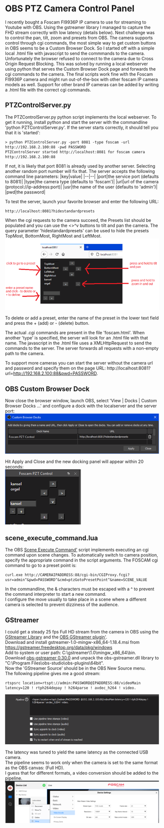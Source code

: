# OBS PTZ Camera Control Panel
I recently bought a Foscam FI9936P IP camera to use for streaming to Youtube with OBS. Using the gstreamer library I managed to capture the FHD stream correctly with low latency (details below). Next challenge was to control the pan, tilt, zoom and presets from OBS. The camera supports control through cgi commands, the most simple way to get custom buttons in OBS seems to be a Custom Browser Dock. So I started off with a simple local .html file with javascript to send the commmands to the camera. Unfortunately the browser refused to connect to the camera due to Cross Origin Request Blocking. This was solved by running a local webserver using python that serves the Custom Browser Dock page and forwards the cgi commands to the camera. The final scripts work fine with the Foscam FI9936P camera and might run out-of-the-box with other foscam IP camera models as well. Support for other brand IP cameras can be added by writing a .html file with the correct cgi commands.

## PTZControlServer.py
The PTZControlServer.py python script implements the local webserver. To get it running, install python and start the server with the commandline 'python PZTControlServer.py'. If the server starts correctly, it should tell you that it is 'started':
```
> python PTZControlServer.py -port 8081 -type foscam -url http://192.168.2.100:88 -pwd PASSWORD
PTZControlServer started http://localhost:8081 for foscam camera http://192.168.2.100:88
```
If not, it is likely that port 8081 is already used by another server. Selecting another random port number will fix that.
The server accepts the following command line parameters:
|key|value|
|--|--|
|port|the service port (defaults to 8081)|
|type|the camera type (defaults to 'foscam')|
|url|url of the camera (protocol://ip-address:port)|
|usr|the name of the user (defaults to 'admin')|
|pwd|the password|

To test the server, launch your favorite browser and enter the following URL:
```
http://localhost:8081?hidestandardpresets
```

When the cgi requests to the camera succeed, the Presets list should be populated and you can use the <>^v buttons to tilt and pan the camera. The query parameter 'hidestandardpresets' can be used to hide the presets TopMost, BottomMost, RightMost and LeftMost.\
<img src='https://raw.githubusercontent.com/Kees-van-der-Oord/OBS_PTZ_Camera_Control_Panel/main/screenshots/OBS_PTZ_Camera_Control_Panel.png'>

To delete or add a preset, enter the name of the preset in the lower text field and press the + (add) or - (delete) button.

The actual .cgi commands are present in the file 'foscam.html'. When another 'type' is specified, the server will look for an .html file with that name. The javascript in the .html file uses a XMLHttpRequest to send the commands to the server. The server forwards all requests with a non-empty path to the camera.

To support more cameras you can start the server without the camera url and password and specify them on the page URL: http://localhost:8081?url=http://192.168.2.100:88&pwd=PASSWORD.

## OBS Custom Browser Dock
Now close the browser window, launch OBS, select 'View | Docks | Custom Browser Docks ...' and configure a dock with the localserver and the server port:\
<img src='https://raw.githubusercontent.com/Kees-van-der-Oord/OBS_PTZ_Camera_Control_Panel/main/screenshots/OBS_PTZ_Custom_Browser_Dock_Setup.png'>

Hit Apply and Close and the new docking panel will appear within 20 seconds:\
<img src='https://raw.githubusercontent.com/Kees-van-der-Oord/OBS_PTZ_Camera_Control_Panel/main/screenshots/OBS_PTZ_Custom_Browser_Dock_Panel.png'>

## scene_execute_command.lua
The OBS <a href='https://obsproject.com/forum/resources/scene-execute-command.1028/'>Scene Execute Command'</a> script implements executing an cgi command upon scene changes. To automatically switch to camera position, specify the appropriate command in the script arguments. The FOSCAM cgi command to go to a preset point is:
```
curl.exe http://CAMERAIPADDRESS:88/cgi-bin/CGIProxy.fcgi?usr=admin^&pwd=PASSWORD^&cmd=ptzGotoPresetPoint^&name=SCENE_VALUE
```
In the commandline, the & characters must be escaped with a ^ to prevent the command interpreter to start a new command. \
I configure the move usually to take place in a scene where a different camera is selected to prevent dizziness of the audience.
  
## GStreamer
I could get a steady 25 fps Full HD stream from the camera in OBS using the <a href='https://gstreamer.freedesktop.org/'>GStreamer Library</a> and the <a href='https://obsproject.com/forum/resources/obs-gstreamer.696/'>OBS GStreamer plugin'</a>.\
Download and install gstreamer-1.0-mingw-x86_64-1.18.4.msi from https://gstreamer.freedesktop.org/data/pkg/windows \
Add to system or user path: C:\gstreamer\1.0\mingw_x86_64\bin.\
Download <a href='https://github.com/fzwoch/obs-gstreamer/releases/tag/v0.3.0'>obs-gstreamer 0.30.0</a> and unpack the obs-gstreamer.dll library to "C:\Program Files\obs-studio\obs-plugins\64bit".\
Now the 'GStreamer Source' should be in the OBS New Source menu.\
The following pipeline gives me a good stream:
```
rtspsrc location=rtspt://admin:PASSWORD@IPADDRESS:88/videoMain latency=120 ! rtph264depay ! h264parse ! avdec_h264 ! video. 
```
<img src='https://raw.githubusercontent.com/Kees-van-der-Oord/OBS_PTZ_Camera_Control_Panel/main/screenshots/OBS_GSTREAMER_RTSPT.png'>

The latency was tuned to yield the same latency as the connected USB camera.\
The pipeline seems to work only when the camera is set to the same format as the OBS canvas: (Full HD).\
I guess that for different formats, a video conversion should be added to the pipeline.\
<img src='https://raw.githubusercontent.com/Kees-van-der-Oord/OBS_PTZ_Camera_Control_Panel/main/screenshots/FoscamVMS_StreamSettings.png'>
